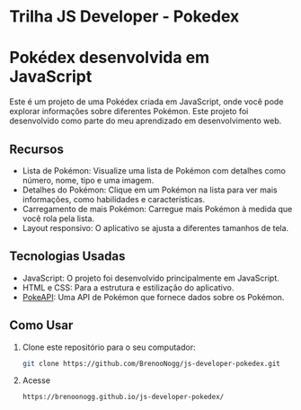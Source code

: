 # Trilha JS Developer - Pokedex
# Pokédex desenvolvida em JavaScript

Este é um projeto de uma Pokédex criada em JavaScript, onde você pode explorar informações sobre diferentes Pokémon. Este projeto foi desenvolvido como parte do meu aprendizado em desenvolvimento web.

## Recursos

- Lista de Pokémon: Visualize uma lista de Pokémon com detalhes como número, nome, tipo e uma imagem.
- Detalhes do Pokémon: Clique em um Pokémon na lista para ver mais informações, como habilidades e características.
- Carregamento de mais Pokémon: Carregue mais Pokémon à medida que você rola pela lista.
- Layout responsivo: O aplicativo se ajusta a diferentes tamanhos de tela.

## Tecnologias Usadas

- JavaScript: O projeto foi desenvolvido principalmente em JavaScript.
- HTML e CSS: Para a estrutura e estilização do aplicativo.
- [PokeAPI](https://pokeapi.co/): Uma API de Pokémon que fornece dados sobre os Pokémon.

## Como Usar

1. Clone este repositório para o seu computador:

   ```bash
   git clone https://github.com/BrenooNogg/js-developer-pokedex.git
2. Acesse  
   ```url
   https://brenoonogg.github.io/js-developer-pokedex/

